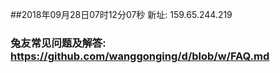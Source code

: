 ##2018年09月28日07时12分07秒 新址: 159.65.244.219
### 兔友常见问题及解答: https://github.com/wanggonging/d/blob/w/FAQ.md

